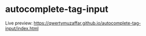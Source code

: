 # autocomplete-tag-input

Live preview: https://qwertymuzaffar.github.io/autocomplete-tag-input/index.html
